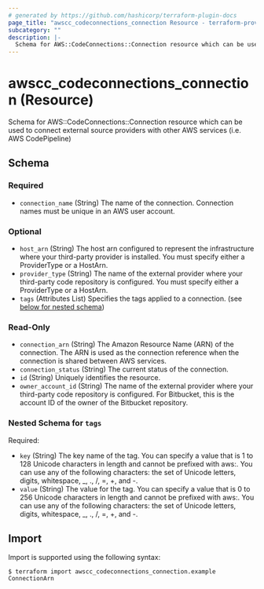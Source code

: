 ```yaml
---
# generated by https://github.com/hashicorp/terraform-plugin-docs
page_title: "awscc_codeconnections_connection Resource - terraform-provider-awscc"
subcategory: ""
description: |-
  Schema for AWS::CodeConnections::Connection resource which can be used to connect external source providers with other AWS services (i.e. AWS CodePipeline)
---
```


# awscc_codeconnections_connection (Resource)

Schema for AWS::CodeConnections::Connection resource which can be used to connect external source providers with other AWS services (i.e. AWS CodePipeline)



<!-- schema generated by tfplugindocs -->
## Schema

### Required

- `connection_name` (String) The name of the connection. Connection names must be unique in an AWS user account.

### Optional

- `host_arn` (String) The host arn configured to represent the infrastructure where your third-party provider is installed. You must specify either a ProviderType or a HostArn.
- `provider_type` (String) The name of the external provider where your third-party code repository is configured. You must specify either a ProviderType or a HostArn.
- `tags` (Attributes List) Specifies the tags applied to a connection. (see [below for nested schema](#nestedatt--tags))

### Read-Only

- `connection_arn` (String) The Amazon Resource Name (ARN) of the  connection. The ARN is used as the connection reference when the connection is shared between AWS services.
- `connection_status` (String) The current status of the connection.
- `id` (String) Uniquely identifies the resource.
- `owner_account_id` (String) The name of the external provider where your third-party code repository is configured. For Bitbucket, this is the account ID of the owner of the Bitbucket repository.

<a id="nestedatt--tags"></a>
### Nested Schema for `tags`

Required:

- `key` (String) The key name of the tag. You can specify a value that is 1 to 128 Unicode characters in length and cannot be prefixed with aws:. You can use any of the following characters: the set of Unicode letters, digits, whitespace, _, ., /, =, +, and -.
- `value` (String) The value for the tag. You can specify a value that is 0 to 256 Unicode characters in length and cannot be prefixed with aws:. You can use any of the following characters: the set of Unicode letters, digits, whitespace, _, ., /, =, +, and -.

## Import

Import is supported using the following syntax:

```shell
$ terraform import awscc_codeconnections_connection.example ConnectionArn
```
